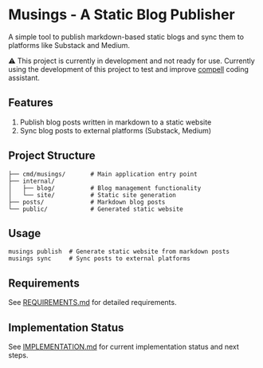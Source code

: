 # Musings - A Static Blog Publisher

A simple tool to publish markdown-based static blogs and sync them to platforms like Substack and Medium.

⚠️ This project is currently in development and not ready for use. Currently using the development of this project to test and improve [compell](https://github.com/m4xw311/compell) coding assistant.

## Features

1. Publish blog posts written in markdown to a static website
2. Sync blog posts to external platforms (Substack, Medium)

## Project Structure

```
├── cmd/musings/       # Main application entry point
├── internal/
│   ├── blog/          # Blog management functionality
│   └── site/          # Static site generation
├── posts/             # Markdown blog posts
└── public/            # Generated static website
```

## Usage

```
musings publish  # Generate static website from markdown posts
musings sync     # Sync posts to external platforms
```

## Requirements

See [REQUIREMENTS.md](REQUIREMENTS.md) for detailed requirements.

## Implementation Status

See [IMPLEMENTATION.md](IMPLEMENTATION.md) for current implementation status and next steps.
